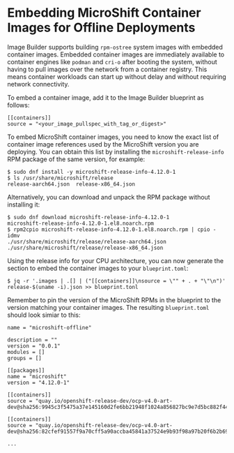 # Embedding MicroShift Container Images for Offline Deployments

Image Builder supports building `rpm-ostree` system images with embedded container images. Embedded container images are immediately available to container engines like `podman` and `cri-o` after booting the system, without having to pull images over the network from a container registry. This means container workloads can start up without delay and without requiring network connectivity.

To embed a container image, add it to the Image Builder blueprint as follows:

```
[[containers]]
source = "<your_image_pullspec_with_tag_or_digest>"
```

To embed MicroShift container images, you need to know the exact list of container image references used by the MicroShift version you are deploying. You can obtain this list by installing the `microshift-release-info` RPM package of the same version, for example:

```
$ sudo dnf install -y microshift-release-info-4.12.0-1
$ ls /usr/share/microshift/release
release-aarch64.json  release-x86_64.json
```

Alternatively, you can download and unpack the RPM package without installing it:

```
$ sudo dnf download microshift-release-info-4.12.0-1
microshift-release-info-4.12.0-1.el8.noarch.rpm
$ rpm2cpio microshift-release-info-4.12.0-1.el8.noarch.rpm | cpio -idmv
./usr/share/microshift/release/release-aarch64.json
./usr/share/microshift/release/release-x86_64.json
```

Using the release info for your CPU architecture, you can now generate the section to embed the container images to your `blueprint.toml`:

```
$ jq -r '.images | .[] | ("[[containers]]\nsource = \"" + . + "\"\n")' release-$(uname -i).json >> blueprint.tonl
```

Remember to pin the version of the MicroShift RPMs in the blueprint to the version matching your container images. The resulting `blueprint.toml` should look simiar to this:

```
name = "microshift-offline"

description = ""
version = "0.0.1"
modules = []
groups = []

[[packages]]
name = "microshift"
version = "4.12.0-1"

[[containers]]
source = "quay.io/openshift-release-dev/ocp-v4.0-art-dev@sha256:9945c3f5475a37e145160d2fe6bb21948f1024a856827bc9e7d5bc882f44a750"

[[containers]]
source = "quay.io/openshift-release-dev/ocp-v4.0-art-dev@sha256:82cfef91557f9a70cff5a90accba45841a37524e9b93f98a97b20f6b2b69e5db"

...
```
